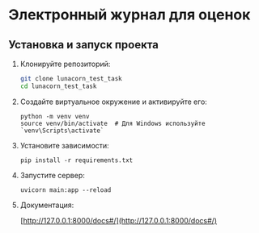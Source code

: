 # Электронный журнал для оценок

## Установка и запуск проекта

1. Клонируйте репозиторий:

   ```bash
   git clone lunacorn_test_task
   cd lunacorn_test_task
   ```
2. Создайте виртуальное окружение и активируйте его:

   ```
   python -m venv venv
   source venv/bin/activate  # Для Windows используйте `venv\Scripts\activate`
   ```
3. Установите зависимости:

   ```
   pip install -r requirements.txt
   ```
4. Запустите сервер:

   ```
   uvicorn main:app --reload
   ```
5. Документация:

   [http://127.0.0.1:8000/docs#/](http://127.0.0.1:8000/docs#/)
